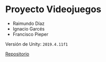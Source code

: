 # Proyecto Videojuegos

- Raimundo Díaz
- Ignacio Garcés
- Francisco Pieper

Versión de Unity: `2019.4.11f1`

[Repositorio](https://github.com/Panchoapc/Proyecto-Videojuegos)
